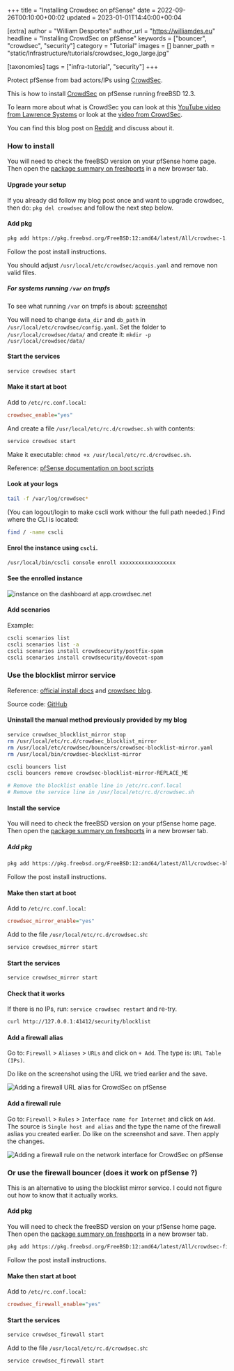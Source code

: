 +++
title = "Installing Crowdsec on pfSense"
date = 2022-09-26T00:10:00+00:02
updated = 2023-01-01T14:40:00+00:04

[extra]
author = "William Desportes"
author_url = "https://williamdes.eu"
headline = "Installing CrowdSec on pfSense"
keywords = ["bouncer", "crowdsec", "security"]
category = "Tutorial"
images = []
banner_path = "static/Infrastructure/tutorials/crowdsec_logo_large.jpg"

[taxonomies]
tags = ["infra-tutorial", "security"]
+++

Protect pfSense from bad actors/IPs using [CrowdSec](https://www.crowdsec.net/).

<!-- more -->

This is how to install [CrowdSec](https://www.crowdsec.net/) on pfSense running freeBSD 12.3.

To learn more about what is CrowdSec you can look at this [YouTube video from Lawrence Systems](https://www.youtube.com/watch?v=2Ec-FYmK4zg) or look at the [video from CrowdSec](https://www.youtube.com/watch?v=t99cnWYGhdw).

You can find this blog post on [Reddit](https://www.reddit.com/r/PFSENSE/comments/xq6xy6/protect_your_firewall_against_bad_ips_with/) and discuss about it.

### How to install

You will need to check the freeBSD version on your pfSense home page. Then open the [package summary on freshports](https://www.freshports.org/security/crowdsec/#packages) in a new browser tab.

#### Upgrade your setup

If you already did follow my blog post once and want to upgrade crowdsec,
then do: `pkg del crowdsec` and follow the next step below.

#### Add pkg

```sh
pkg add https://pkg.freebsd.org/FreeBSD:12:amd64/latest/All/crowdsec-1.4.3.pkg
```

Follow the post install instructions.

You should adjust `/usr/local/etc/crowdsec/acquis.yaml` and remove non valid files.

##### For systems running `/var` on tmpfs

To see what running `/var` on tmpfs is about: [screenshot](https://serverfault.com/a/832036/336084)

You will need to change `data_dir` and `db_path` in `/usr/local/etc/crowdsec/config.yaml`.
Set the folder to `/usr/local/crowdsec/data/` and create it: `mkdir -p /usr/local/crowdsec/data/`

#### Start the services

```sh
service crowdsec start
```

#### Make it start at boot

Add to `/etc/rc.conf.local`:

```ini
crowdsec_enable="yes"
```

And create a file `/usr/local/etc/rc.d/crowdsec.sh` with contents:

```sh
service crowdsec start
```

Make it executable: `chmod +x /usr/local/etc/rc.d/crowdsec.sh`.

Reference: [pfSense documentation on boot scripts](https://docs.netgate.com/pfsense/en/latest/development/boot-commands.html#shell-script-option)

#### Look at your logs

```sh
tail -f /var/log/crowdsec*
```

(You can logout/login to make cscli work withour the full path needed.)
Find where the CLI is located:

```sh
find / -name cscli
```

#### Enrol the instance using `cscli`.

```sh
/usr/local/bin/cscli console enroll xxxxxxxxxxxxxxxxxx
```

#### See the enrolled instance

![instance on the dashboard at app.crowdsec.net](../crowdsec_dashboard_pfsense_instance.jpg "instance on the dashboard at app.crowdsec.net")

#### Add scenarios

Example:

```sh
cscli scenarios list
cscli scenarios list -a
cscli scenarios install crowdsecurity/postfix-spam
cscli scenarios install crowdsecurity/dovecot-spam
```

### Use the blocklist mirror service

Reference: [official install docs](https://docs.crowdsec.net/docs/bouncers/blocklist-mirror/) and [crowdsec blog](https://www.crowdsec.net/blog/integrating-crowdsec-with-firewall-appliances).

Source code: [GitHub](https://github.com/crowdsecurity/cs-blocklist-mirror)

#### Uninstall the manual method previously provided by my blog

```sh
service crowdsec_blocklist_mirror stop
rm /usr/local/etc/rc.d/crowdsec_blocklist_mirror
rm /usr/local/etc/crowdsec/bouncers/crowdsec-blocklist-mirror.yaml
rm /usr/local/bin/crowdsec-blocklist-mirror

cscli bouncers list
cscli bouncers remove crowdsec-blocklist-mirror-REPLACE_ME

# Remove the blocklist enable line in /etc/rc.conf.local
# Remove the service line in /usr/local/etc/rc.d/crowdsec.sh
```

#### Install the service

You will need to check the freeBSD version on your pfSense home page. Then open the [package summary on freshports](https://www.freshports.org/security/crowdsec-blocklist-mirror/#packages) in a new browser tab.

##### Add pkg

```sh
pkg add https://pkg.freebsd.org/FreeBSD:12:amd64/latest/All/crowdsec-blocklist-mirror-0.0.1.pkg
```

Follow the post install instructions.

#### Make then start at boot

Add to `/etc/rc.conf.local`:

```ini
crowdsec_mirror_enable="yes"
```

Add to the file `/usr/local/etc/rc.d/crowdsec.sh`:

```sh
service crowdsec_mirror start
```

#### Start the services

```sh
service crowdsec_mirror start
```

#### Check that it works

If there is no IPs, run: `service crowdsec restart` and re-try.

```sh
curl http://127.0.0.1:41412/security/blocklist
```

#### Add a firewall alias

Go to: `Firewall` > `Aliases` > `URLs` and click on `+ Add`.
The type is: `URL Table (IPs)`.

Do like on the screenshot using the URL we tried earlier and the save.

![Adding a firewall URL alias for CrowdSec on pfSense](../crowdsec_pfsense_add_url_alias.jpg "Adding a firewall URL alias for CrowdSec on pfSense")

#### Add a firewall rule

Go to: `Firewall` > `Rules` > `Interface name for Internet` and click on `Add`.
The source is `Single host and alias` and the type the name of the firewall aslias you created earlier.
Do like on the screenshot and save. Then apply the changes.

![Adding a firewall rule on the network interface for CrowdSec on pfSense](../crowdsec_pfsense_add_firewall_rule.jpg "Adding a firewall rule on the network interface for CrowdSec on pfSense")

### Or use the firewall bouncer (does it work on pfSense ?)

This is an alternative to using the blocklist mirror service.
I could not figure out how to know that it actually works.

#### Add pkg

You will need to check the freeBSD version on your pfSense home page. Then open the [package summary on freshports](https://www.freshports.org/security/crowdsec-firewall-bouncer/#packages) in a new browser tab.

```sh
pkg add https://pkg.freebsd.org/FreeBSD:12:amd64/latest/All/crowdsec-firewall-bouncer-0.0.23.r2_6.pkg
```

Follow the post install instructions.

#### Make then start at boot

Add to `/etc/rc.conf.local`:

```ini
crowdsec_firewall_enable="yes"
```

#### Start the services

```sh
service crowdsec_firewall start
```

Add to the file `/usr/local/etc/rc.d/crowdsec.sh`:

```sh
service crowdsec_firewall start
```

